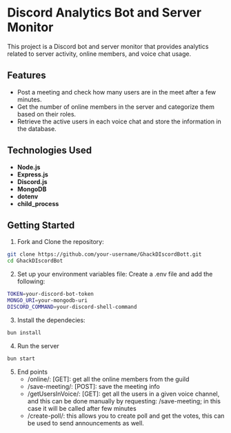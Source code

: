 # Discord Analytics Bot and Server Monitor

This project is a Discord bot and server monitor that provides analytics related to server activity, online members, and voice chat usage.

## Features

- Post a meeting and check how many users are in the meet after a few minutes.
- Get the number of online members in the server and categorize them based on their roles.
- Retrieve the active users in each voice chat and store the information in the database.

## Technologies Used

- **Node.js**
- **Express.js**
- **Discord.js**
- **MongoDB**
- **dotenv**
- **child_process**

## Getting Started

1. Fork and Clone the repository:

```bash
git clone https://github.com/your-username/GhackDIscordBott.git
cd GhackDIscordBot
```

2. Set up your environment variables file:
   Create a .env file and add the following:

```bash
TOKEN=your-discord-bot-token
MONGO_URI=your-mongodb-uri
DISCORD_COMMAND=your-discord-shell-command
```

3. Install the dependecies:

```bash
bun install
```

4. Run the server

```bash
bun start
```

5. End points
   - /online/: [GET]: get all the online members from the guild
   - /save-meeting/: [POST]: save the meeting info
   - /getUsersInVoice/: [GET]: get all the users in a given voice channel, and this can be done manually by requesting:
     /save-meeting; in this case it will be called after few minutes
   - /create-poll/: this allows you to create poll and get the votes, this can be used to send announcements as well.

